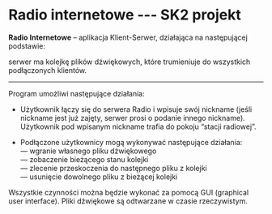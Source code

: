 # Radio internetowe --- SK2 projekt
**Radio Internetowe** – aplikacja Klient-Serwer, działająca na następującej podstawie:

serwer ma kolejkę plików dźwiękowych, które trumieniuje do wszystkich podłączonych klientów.

---
Program umożliwi następujące działania:

  

-   Użytkownik łączy się do serwera Radio i wpisuje swój nickname (jeśli nickname jest już zajęty, serwer prosi o podanie innego nickname).
    Użytkownik pod wpisanym nickname trafia do pokoju “stacji radiowej”.
   
    
-   Podłączone użytkownicy mogą wykonywać następujące działania:     
    — wgranie własnego pliku dźwiękowego     
    — zobaczenie bieżącego stanu kolejki                                     
    — zlecenie przeskoczenia do następnego pliku z kolejki        
    — usunięcie dowolnego pliku z bieżącej kolejki        

Wszystkie czynności można będzie wykonać za pomocą GUI (graphical user interface). Pliki dźwiękowe są odtwarzane w czasie rzeczywistym.
